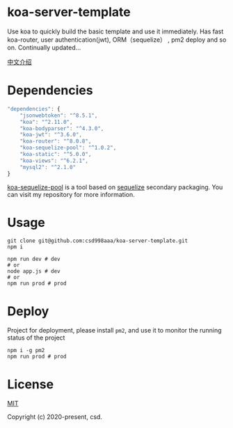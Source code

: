 # koa-server-template

Use koa to quickly build the basic template and use it immediately.
Has fast koa-router, user authentication(jwt), ORM（sequelize） , pm2 deploy and so on.
Continually updated...

[中文介绍](//README.zh_CN.md) 

# Dependencies

```JavaScript
"dependencies": {
    "jsonwebtoken": "^8.5.1",
    "koa": "^2.11.0",
    "koa-bodyparser": "^4.3.0",
    "koa-jwt": "^3.6.0",
    "koa-router": "^8.0.8",
    "koa-sequelize-pool": "^1.0.2",
    "koa-static": "^5.0.0",
    "koa-views": "^6.2.1",
    "mysql2": "^2.1.0"
}
```
[koa-sequelize-pool](https://www.npmjs.com/package/koa-sequelize-pool) is a tool based on [sequelize](https://www.npmjs.com/package/sequelize) secondary packaging.
You can visit my repository for more information.

# Usage

```shell
git clone git@github.com:csd998aaa/koa-server-template.git
npm i 

npm run dev # dev 
# or
node app.js # dev 
# or
npm run prod # prod 
```

# Deploy
Project for deployment, please install `pm2`, and use it to monitor the running status of the project

```shell
npm i -g pm2
npm run prod # prod
```


# License
[MIT](https://opensource.org/licenses/MIT)

Copyright (c) 2020-present, csd.
